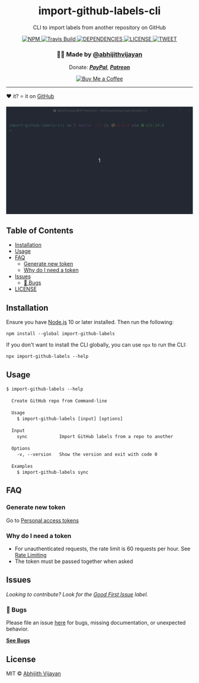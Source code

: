 <h1 align="center">import-github-labels-cli</h1>
<p align="center">CLI to import labels from another repository on GitHub</p>
<div align="center">
  <a href="https://www.npmjs.com/package/import-github-labels">
    <img src="https://img.shields.io/npm/v/import-github-labels" alt="NPM" />
  </a>
  <a href="https://travis-ci.com/github/abhijithvijayan/import-github-labels-cli">
    <img src="https://travis-ci.com/abhijithvijayan/import-github-labels-cli.svg?branch=master" alt="Travis Build" />
  </a>
  </a>
  <a href="https://david-dm.org/abhijithvijayan/import-github-labels-cli">
    <img src="https://img.shields.io/david/abhijithvijayan/import-github-labels-cli.svg?colorB=orange" alt="DEPENDENCIES" />
  </a>
  <a href="https://github.com/abhijithvijayan/import-github-labels-cli/blob/master/license">
    <img src="https://img.shields.io/github/license/abhijithvijayan/import-github-labels-cli.svg" alt="LICENSE" />
  </a>
  <a href="https://twitter.com/intent/tweet?text=Check%20out%20import-github-labels%21%20by%20%40_abhijithv%0A%0AMy%20awesome%20command-line%20tool%0Ahttps%3A%2F%2Fgithub.com%2Fabhijithvijayan%2Fimport-github-labels%0A%0A%23node%20%23javascript%20%23typescript%20%23cli%20%23npm">
     <img src="https://img.shields.io/twitter/url/http/shields.io.svg?style=social" alt="TWEET" />
  </a>
</div>
<h3 align="center">🙋‍♂️ Made by <a href="https://twitter.com/_abhijithv">@abhijithvijayan</a></h3>
<p align="center">
  Donate:
  <a href="https://www.paypal.me/iamabhijithvijayan" target='_blank'><i><b>PayPal</b></i></a>,
  <a href="https://www.patreon.com/abhijithvijayan" target='_blank'><i><b>Patreon</b></i></a>
</p>
<p align="center">
  <a href='https://www.buymeacoffee.com/abhijithvijayan' target='_blank'>
    <img height='36' style='border:0px;height:36px;' src='https://bmc-cdn.nyc3.digitaloceanspaces.com/BMC-button-images/custom_images/orange_img.png' border='0' alt='Buy Me a Coffee' />
  </a>
</p>
<hr />

❤️ it? ⭐️ it on [GitHub](https://github.com/abhijithvijayan/import-github-labels/stargazers)

<img src="demo.gif" width="752">

## Table of Contents

- [Installation](#installation)
- [Usage](#usage)
- [FAQ](#faq)
  - [Generate new token](#generate-new-token)
  - [Why do I need a token](#why-do-I-need-a-token)
- [Issues](#issues)
  - [🐛 Bugs](#-bugs)
- [LICENSE](#license)

## Installation

Ensure you have [Node.js](https://nodejs.org) 10 or later installed. Then run the following:

```
npm install --global import-github-labels
```

If you don't want to install the CLI globally, you can use `npx` to run the CLI:

```
npx import-github-labels --help
```

## Usage

```
$ import-github-labels --help

  Create GitHub repo from Command-line

  Usage
    $ import-github-labels [input] [options]

  Input
    sync            Import GitHub labels from a repo to another
  
  Options
    -v, --version   Show the version and exit with code 0

  Examples
    $ import-github-labels sync
```

## FAQ

### Generate new token

Go to [Personal access tokens](https://github.com/settings/tokens)

### Why do I need a token

- For unauthenticated requests, the rate limit is 60 requests per
  hour.
  See [Rate Limiting](https://developer.github.com/v3/#rate-limiting)
- The token must be passed together when asked

## Issues

_Looking to contribute? Look for the [Good First Issue](https://github.com/abhijithvijayan/import-github-labels/issues?q=is%3Aissue+is%3Aopen+sort%3Aupdated-desc+label%3A%22good+first+issue%22)
label._

### 🐛 Bugs

Please file an issue [here](https://github.com/abhijithvijayan/import-github-labels/issues/new) for bugs, missing documentation, or unexpected behavior.

[**See Bugs**](https://github.com/abhijithvijayan/import-github-labels/issues?q=is%3Aissue+is%3Aopen+sort%3Aupdated-desc+label%3A%22type%3A+bug%22)

## License

MIT © [Abhijith Vijayan](https://abhijithvijayan.in)
